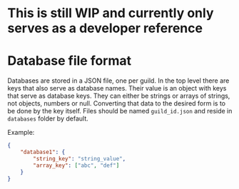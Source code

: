 # This is still WIP and currently only serves as a developer reference

# Database file format
Databases are stored in a JSON file, one per guild. In the top level there are keys that also serve as database names. Their value is an object with keys that serve as database keys. They can either be strings or arrays of strings, not objects, numbers or null. Converting that data to the desired form is to be done by the key itself. Files should be named `guild_id.json` and reside in `databases` folder by default.

Example:
```json
{
	"database1": {
		"string_key": "string_value",
		"array_key": ["abc", "def"]
	}
}
```